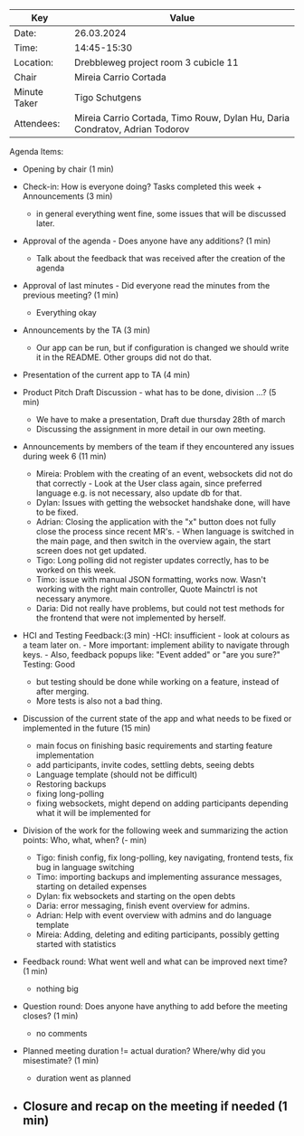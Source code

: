 | Key | Value                                                |
| --- |------------------------------------------------------|
| Date: | 26.03.2024                                           |
| Time: | 14:45-15:30                                          |
| Location: | Drebbleweg project room 3 cubicle 11                 |
| Chair | Mireia Carrio Cortada                                |
| Minute Taker | Tigo Schutgens                                       |
| Attendees: | Mireia Carrio Cortada, Timo Rouw, Dylan Hu, Daria Condratov, Adrian Todorov |
Agenda Items:
- Opening by chair (1 min)

- Check-in: How is everyone doing? Tasks completed this week + Announcements (3 min)
    - in general everything went fine, some issues that will be discussed later.

- Approval of the agenda - Does anyone have any additions? (1 min)
    - Talk about the feedback that was received after the creation of the agenda

- Approval of last minutes - Did everyone read the minutes from the previous meeting? (1 min)
    - Everything okay

- Announcements by the TA (3 min)
    - Our app can be run, but if configuration is changed we should write it in the README. Other groups did not do that.
    
- Presentation of the current app to TA (4 min)

- Product Pitch Draft Discussion - what has to be done, division ...? (5 min)
    - We have to make a presentation, Draft due thursday 28th of march
    - Discussing the assignment in more detail in our own meeting.

- Announcements by members of the team if they encountered any issues during week 6 (11 min)
    - Mireia: Problem with the creating of an event, websockets did not do that correctly
            - Look at the User class again, since preferred language e.g. is not necessary, also update db for that.
    - Dylan: Issues with getting the websocket handshake done, will have to be fixed.
    - Adrian: Closing the application with the "x" button does not fully close the process since recent MR's.
            - When language is switched in the main page, and then switch in the overview again, the start screen does not      get           updated.       
    - Tigo: Long polling did not register updates correctly, has to be worked on this week.
    - Timo: issue with manual JSON formatting, works now. Wasn't working with the right main controller, Quote Mainctrl is not necessary anymore.
    - Daria: Did not really have problems, but could not test methods for the frontend that were not implemented by herself.

- HCI and Testing Feedback:(3 min)
  -HCI: insufficient
      - look at colours as a team later on.
      - More important: implement ability to navigate through keys.
      - Also, feedback popups like: "Event added" or "are you sure?"
  Testing: Good
    - but testing should be done while working on a feature, instead of after merging. 
    - More tests is also not a bad thing.

- Discussion of the current state of the app and what needs to be fixed or implemented in the future (15 min)
  - main focus on finishing basic requirements and starting feature implementation
  - add participants, invite codes, settling debts, seeing debts
  - Language template (should not be difficult)
  - Restoring backups
  - fixing long-polling
  - fixing websockets, might depend on adding participants depending what it will be implemented for

- Division of the work for the following week and summarizing the action points: Who, what, when? (- min)
  - Tigo: finish config, fix long-polling, key navigating, frontend tests, fix bug in language switching
  - Timo: importing backups and implementing assurance messages, starting on detailed expenses
  - Dylan: fix websockets and starting on the open debts
  - Daria: error messaging, finish event overview for admins.
  - Adrian: Help with event overview with admins and do language template
  - Mireia: Adding, deleting and editing participants, possibly getting started with statistics

- Feedback round: What went well and what can be improved next time? (1 min)
  - nothing big

- Question round: Does anyone have anything to add before the meeting closes? (1 min)
  - no comments
- Planned meeting duration != actual duration? Where/why did you misestimate? (1 min)
  - duration went as planned
- Closure and recap on the meeting if needed (1 min)
  - 

